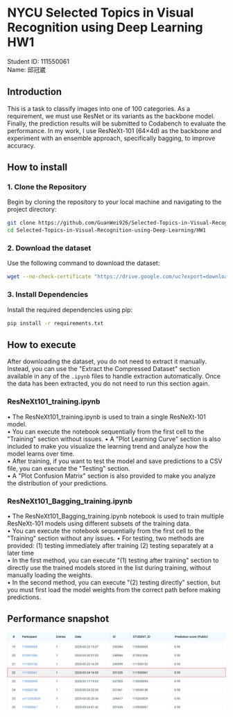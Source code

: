 # NYCU Selected Topics in Visual Recognition using Deep Learning HW1
Student ID: 111550061   
Name: 邱冠崴

## Introduction
This is a task to classify images into one of 100 categories. As a requirement, we must use ResNet or its variants as the backbone model. Finally, the prediction results will be submitted to Codabench to evaluate the performance.
In my work, I use ResNeXt-101 (64×4d) as the backbone and experiment with an ensemble approach, specifically bagging, to improve accuracy.

## How to install
### 1. Clone the Repository 
Begin by cloning the repository to your local machine and navigating to the project directory:  
```bash 
git clone https://github.com/GuanWei926/Selected-Topics-in-Visual-Recognition-using-Deep-Learning.git   
cd Selected-Topics-in-Visual-Recognition-using-Deep-Learning/HW1    
```

### 2. Download the dataset 
Use the following command to download the dataset:  
```bash 
wget --no-check-certificate "https://drive.google.com/uc?export=download&id=1fx4Z6xl5b6r4UFkBrn5l0oPEIagZxQ5u" -O hw1-data.tar.gz   
```

### 3. Install Dependencies  
Install the required dependencies using pip:    
```bash 
pip install -r requirements.txt 
```

## How to execute
After downloading the dataset, you do not need to extract it manually. Instead, you can use the "Extract the Compressed Dataset" section available in any of the ```.ipynb``` files to handle extraction automatically. Once the data has been extracted, you do not need to run this section again.
### ResNeXt101_training.ipynb
•   The ResNeXt101_training.ipynb is used to train a single ResNeXt-101 model.  
•   You can execute the notebook sequentially from the first cell to the "Training" section without issues. 
•   A "Plot Learning Curve" section is also included to make you visualize the learning trend and analyze how the model learns over time.   
•   After training, if you want to test the model and save predictions to a CSV file, you can execute the "Testing" section.    
•   A "Plot Confusion Matrix" section is also provided to make you analyze the distribution of your predictions.    
### ResNeXt101_Bagging_training.ipynb
•   The ResNeXt101_Bagging_training.ipynb notebook is used to train multiple ResNeXt-101 models using different subsets of the training data.   
•   You can execute the notebook sequentially from the first cell to the "Training" section without any issues. 
•   For testing, two methods are provided: (1) testing immediately after training (2) testing separately at a later time    
•   In the first method, you can execute "(1) testing after training" section to directly use the trained models stored in the list during training, without manually loading the weights.  
•   In the second method, you can execute "(2) testing directly" section, but you must first load the model weights from the correct path before making predictions.

## Performance snapshot
![alt text](image.png)
![alt text](image-1.png)